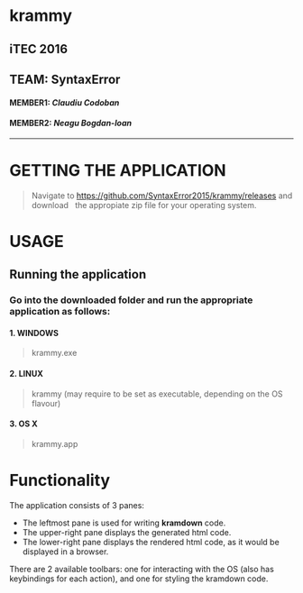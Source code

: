 krammy
======

## iTEC 2016

TEAM: SyntaxError
-----------------

#### MEMBER1: _Claudiu Codoban_  
#### MEMBER2: _Neagu Bogdan-Ioan_

----

# GETTING THE APPLICATION

> Navigate to https://github.com/SyntaxError2015/krammy/releases and download  
the appropiate zip file for your operating system.


# USAGE

## Running the application

### Go into the downloaded folder and run the appropriate application as follows:

#### 1. WINDOWS
> krammy.exe


#### 2. LINUX
> krammy (may require to be set as executable, depending on the OS flavour)


#### 3. OS X
> krammy.app

# Functionality

The application consists of 3 panes:  
* The leftmost pane is used for writing **kramdown** code.
* The upper-right pane displays the generated html code.
* The lower-right pane displays the rendered html code, as it would be displayed in a browser.

There are 2 available toolbars: one for interacting with the OS (also has keybindings 
for each action), and one for styling the kramdown code.
